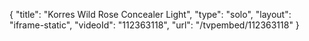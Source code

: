 {
    "title": "Korres Wild Rose Concealer  Light",
    "type": "solo",
    "layout": "iframe-static",
    "videoId": "112363118",
    "url": "\/tvpembed\/112363118"
}